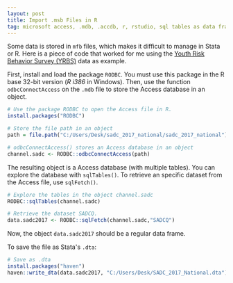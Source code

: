 ```yaml
---
layout: post
title: Import .msb Files in R
tag: microsoft access, .mdb, .accdb, r, rstudio, sql tables as data frames, sql table r statistical software, RODBC.
---
```


Some data is stored in `mfb` files, which makes it difficult to manage in Stata or R. Here is a piece of code that worked for me using the [Youth Risk Behavior Survey (YRBS)](https://www.cdc.gov/healthyyouth/data/yrbs/data.htm) data as example.

First, install and load the package `RODBC`. You must use this package in the R base 32-bit version (*R i386* in Windows). Then, use the function `odbcConnectAccess` on the `.mdb` file to store the Access database in an object.

```r
# Use the package RODBC to open the Access file in R.
install.packages("RODBC")

# Store the file path in an object
path = file.path("C:/Users/Desk/sadc_2017_national/sadc_2017_national")

# odbcConnectAccess() stores an Access database in an object
channel.sadc <- RODBC::odbcConnectAccess(path)
```

The resulting object is a Access database (with multiple tables). You can explore the database with `sqlTables()`. To retrieve an specific dataset from the Access file, use `sqlFetch()`.

```r
# Explore the tables in the object channel.sadc
RODBC::sqlTables(channel.sadc)

# Retrieve the dataset SADCQ.
data.sadc2017 <- RODBC::sqlFetch(channel.sadc,"SADCQ")
```
Now, the object `data.sadc2017` should be a regular data frame.

To save the file as Stata's `.dta`:

```r
# Save as .dta
install.packages("haven")
haven::write_dta(data.sadc2017, "C:/Users/Desk/SADC_2017_National.dta")
```
